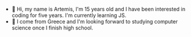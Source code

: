 - 👋 Hi, my name is Artemis, I'm 15 years old and I have been interested in coding for five years. I'm currently learning JS.
- 👀 I come from Greece and I'm looking forward to studying computer science once I finish high school. 
